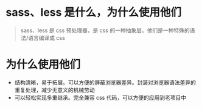 # sass、less 是什么，为什么使用他们

> sass、less 是 css 预处理器，是 css 的一种抽象层。他们是一种特殊的语法/语言编译成 css

# 为什么使用他们

- 结构清晰，易于拓展。可以方便的屏蔽浏览器差异。封装对浏览器语法差异的重复处理，减少无意义的机械劳动
- 可以轻松实现多重继承。完全兼容 css 代码，可以方便的应用到老项目中

